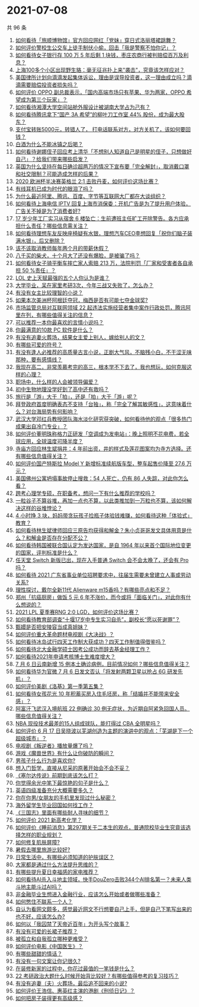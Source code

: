 # 2021-07-08

共 96 条

<!-- BEGIN -->
<!-- 最后更新时间 Thu Jul 08 2021 12:02:20 GMT+0800 (China Standard Time) -->

1. [如何看待「旅顺博物馆」官方回应网红「党妹」穿日式洛丽塔裙跳舞？](https://www.zhihu.com/question/470365349)
2. [如何评价警校生公交车上徒手制伏小偷，回击「我是警察不怕你记」？](https://www.zhihu.com/question/470605067)
3. [如何看待女子银行存 100 万 5 年后剩 1
   块钱，枣庄农商行被判赔偿百万及利息？](https://www.zhihu.com/question/470516692)
4. [上海100多个小区出现野生貉：毫无征兆扑上来"袭击"，究竟该怎样应对？](https://www.zhihu.com/question/470241442)
5. [美国律所计划向滴滴发起集体诉讼，理由是误导投资者，这一理由成立吗？滴滴需要赔偿投资者损失吗？](https://www.zhihu.com/question/470474222)
6. [如何评价 OPPO 副总裁表示，「国内高端市场只有苹果、华为两家，OPPO
   希望成为第三个玩家」？](https://www.zhihu.com/question/470535816)
7. [如何看待湘潭大学空间站舱外服设计被湖南大学占为己有？](https://www.zhihu.com/question/470753814)
8. [如何看待腾讯拿下“国产 3A 希望”的柳叶刀工作室 44%
   股份，成为最大股东？](https://www.zhihu.com/question/470251383)
9. [支付宝转账5000元，转错人了，
   打电话联系对方，对方关机了，该如何要回钱？](https://www.zhihu.com/question/351571558)
10. [白酒为什么不能冰镇之后喝？](https://www.zhihu.com/question/468514487)
11. [如何看待谢娜侄子回应考上清华「不想别人知道自己是明星的侄子，只想做好自己」？给我们带来哪些启发？](https://www.zhihu.com/question/470425395)
12. [英国为什么坚持在每日确诊超两万的情况下宣布要「完全解封」，取消戴口罩和社交限制？可能造成怎样的后果？](https://www.zhihu.com/question/470082644)
13. [2020 欧洲杯半决赛英格兰 2:1
    击败丹麦，如何评价这场比赛？](https://www.zhihu.com/question/470791571)
14. [有线耳机已成为时代的眼泪了吗？](https://www.zhihu.com/question/469440223)
15. [为什么最近阿里、腾讯、百度、字节等互联网大厂都在大谈组织？](https://www.zhihu.com/question/470739484)
16. [如何看待上海电信 IPTV
    回复上海市消保委：开机广告是为了提升用户体验，广告关不掉是为了消费者好?](https://www.zhihu.com/question/470272548)
17. [17 岁少年工厂实习从宿舍 6
    楼坠亡：生前遭班主任旷工开除警告。各方应承担什么责任？哪些信息需关注？](https://www.zhihu.com/question/470625415)
18. [如何看待理想车友反映座椅疑有水银，理想汽车CEO李想回复「祝你们脑子装满水银」，后又删除？](https://www.zhihu.com/question/470245809)
19. [该不该取消教师每年两个月的带薪休假？](https://www.zhihu.com/question/470469068)
20. [八千买的柴犬，十个月大了还没有爆脸，是被骗了吗？](https://www.zhihu.com/question/353006075)
21. [如何看待女子骑平衡车摔亡家人索赔 213 万，法院判罚「厂家和受害者各自承担 50
    %责任」？](https://www.zhihu.com/question/470594828)
22. [LOL 史上天赋最强的五个人你认为是谁？](https://www.zhihu.com/question/468616877)
23. [大学毕业，呆在家里考研3次，今年三战又失败了，怎么办？](https://www.zhihu.com/question/41692093)
24. [有没有女主比较理智的小说？](https://www.zhihu.com/question/364191258)
25. [如果本次美洲杯阿根廷夺冠，梅西是否有可能七夺金球奖?](https://www.zhihu.com/question/469025291)
26. [市场监管总局对互联网领域 22
    起违法实施经营者集中案作行政处罚，腾讯阿里在列，有哪些值得关注的信息？](https://www.zhihu.com/question/470683009)
27. [可以推荐一本你最喜欢的言情小说吗？](https://www.zhihu.com/question/362997236)
28. [你最满意的10款 PC 软件是什么？](https://www.zhihu.com/question/469450888)
29. [有没有追妻火葬场，结果女主爱上别人，嫁给别人的文？](https://www.zhihu.com/question/429604224)
30. [有哪些可爱的符号？](https://www.zhihu.com/question/314270796)
31. [有没有逢人必推荐的高质量古言小说，正剧大气风，不脑残小白，不干涩无味那种，要有感情线？](https://www.zhihu.com/question/460403091)
32. [我现在高二，非常羡慕考完的高三，根本学不下去了，我也想玩，如何克服这样的心理？](https://www.zhihu.com/question/463931205)
33. [职场中，什么样的人会被领导偏爱？](https://www.zhihu.com/question/470177228)
34. [初中生物地理没学好到了高中还有救吗？](https://www.zhihu.com/question/460729717)
35. [旅行是「游」大于「拍」，还是「拍」大于「游」呢？](https://www.zhihu.com/question/466295652)
36. [拜登政府首度明确表态不支持「台独」，称「完全了解其敏感性」，这意味着什么？对台海局势有何影响？](https://www.zhihu.com/question/470580147)
37. [武汉大学邓红兵教授团队海水淡化研究获突破，如何看待他的观点「很多热门成果出自冷门专业」？](https://www.zhihu.com/question/470617704)
38. [如何评价董明珠称格力正研发「空调成为发电站」：晚上照明不花电费，若全球应用，全球温度可降半度？](https://www.zhihu.com/question/470429897)
39. [寺庙方回应林生斌捐井：4
    年前出资，井的样式及莲花图案均为寺方选择。还有哪些信息值得关注？](https://www.zhihu.com/question/470587142)
40. [如何评价国产特斯拉 Model Y 新增标准续航版车型，整车起售价降至 27.6
    万元？](https://www.zhihu.com/question/470843237)
41. [美国佛州公寓坍塌事故停止搜救：54 人死亡，仍有 86
    人失踪，对此你怎么看？](https://www.zhihu.com/question/470820913)
42. [跨考心理学专硕，在职备考，想问一下有什么推荐的学校吗？](https://www.zhihu.com/question/457460535)
43. [一粒谷子不算谷堆，再加一点也不算，以此类推加到一万粒也不算，该如何解决这样的谷堆悖论？](https://www.zhihu.com/question/455083603)
44. [4 小时挣 3
    块，妈妈带贪玩孩子捡瓶子体验钱难赚，如何看待这种「体验式」教育？](https://www.zhihu.com/question/470535137)
45. [如何看待林生斌律师回应三原告均获得和解金？朱小贞哥哥发文具体用意是什么？和解金是否存在分配不公？](https://www.zhihu.com/question/469903790)
46. [如何看待韩国被联合国认定为发达国家，是自 1964
    年以来首个国际地位变更的国家，评判标准是什么？](https://www.zhihu.com/question/470588614)
47. [任天堂 Switch 新版已出，现在入手普通 Switch 会不会太晚了，还会有 Pro
    吗？](https://www.zhihu.com/question/425260879)
48. [如何看待 2021
    广东省事业单位招聘要求中，往届生需要未曾建立人事或劳动关系?](https://www.zhihu.com/question/470133715)
49. [理性探讨，戴尔全新11代 Alienware
    m15香吗？有哪些亮点和不足？](https://www.zhihu.com/question/459366400)
50. [郑州「抗癌厨房」做饭 5 元 6
    年不涨价，而今或将「面临关门」，对此你有什么想说的？](https://www.zhihu.com/question/470452348)
51. [2021 LPL 夏季赛RNG 2:0
    LGD，如何评价这场比赛？](https://www.zhihu.com/question/470681114)
52. [如何看待教育部调查“十堰17岁中专生实习自杀”，副校长“愿以死谢罪”？](https://www.zhihu.com/question/470564757)
53. [甄嬛是否把安陵容当成真姐妹？](https://www.zhihu.com/question/389216009)
54. [如何评价重大革命题材电视剧《大决战》？](https://www.zhihu.com/question/465754119)
55. [如何看待冰岛试行四天工作制大获成功？四天工作制值得借鉴吗？](https://www.zhihu.com/question/470410629)
56. [如何看待北大金融学硕士因考公成功而辞去基金经理工作？](https://www.zhihu.com/question/470568734)
57. [如何看待2021年申请考核博士生难度增大？](https://www.zhihu.com/question/430374942)
58. [7 月 6 日云南新增 15
    例本土确诊病例，目前情况如何？哪些信息值得关注？](https://www.zhihu.com/question/470575819)
59. [如何看待华为官微 7 月 6 日发文否认「将发射两颗卫星以抢占 6G
    研发先机」？](https://www.zhihu.com/question/470367051)
60. [如何评价美剧《洛基》第一季第五集？](https://www.zhihu.com/question/469082564)
61. [如何看待女孩花光 10
    年积蓄买房入住毛坯房，称「结婚并不能带来安全感」？](https://www.zhihu.com/question/470358346)
62. [阿富汗飞武汉入境航班 22 例确诊 30
    例无症状，为近期自阿紧急回国人员。哪些信息值得关注？](https://www.zhihu.com/question/470593519)
63. [NBA 现役技术最差的15人组成球队，能打得过 CBA
    全明星吗？](https://www.zhihu.com/question/467877445)
64. [如何评价 6 月 17
    日吴晓波以芜湖创造为主题的演讲中的观点：「芜湖是下一个超级城市」？](https://www.zhihu.com/question/466274708)
65. [电视剧《叛逆者》播放量爆了吗？](https://www.zhihu.com/question/468364234)
66. [游戏《魔兽世界》有什么让你破防的瞬间？](https://www.zhihu.com/question/466341366)
67. [男孩子什么行为是喜欢你?](https://www.zhihu.com/question/459337094)
68. [想入门哲学，直接从尼采的原著开始会不会不妥？](https://www.zhihu.com/question/465167597)
69. [《塞尔达传说》前期到底该怎么打？](https://www.zhihu.com/question/444332434)
70. [你觉得余光中笔下最惊艳的句子是什么？](https://www.zhihu.com/question/440817750)
71. [英语四级准备充分大概需要多久？](https://www.zhihu.com/question/293706213)
72. [你在你男/女朋友的手机里发现过什么秘密？](https://www.zhihu.com/question/309282780)
73. [海外留学生毕业回国如何找工作？](https://www.zhihu.com/question/267051114)
74. [《三国志》里面有哪些耐人寻味的细节？](https://www.zhihu.com/question/48084045)
75. [如何评价 2021 新高考化学？](https://www.zhihu.com/question/463845980)
76. [如何评价《睡前消息》第297期关于二本生的观点，普通院校毕业生究竟该选择怎样的职业规划？](https://www.zhihu.com/question/470490474)
77. [如何修复肌肤屏障?](https://www.zhihu.com/question/318814504)
78. [暑假去哪里旅游比较好?](https://www.zhihu.com/question/465756199)
79. [日常生活中，有哪些必须知道的护肤误区？](https://www.zhihu.com/question/467117508)
80. [大家都是通过什么方法提升思维的？](https://www.zhihu.com/question/468908005)
81. [有哪些提升夏日幸福感的家电推荐？](https://www.zhihu.com/question/333879590)
82. [如何看待AI杀入斗地主领域，快手DouZero击败344个AI排名第一？未来人类斗地主能斗过AI吗？](https://www.zhihu.com/question/470431274)
83. [非金融毕业生想进入金融行业，应该怎么开始或者做哪些准备？](https://www.zhihu.com/question/34945971)
84. [如何憋住不联系一个人？](https://www.zhihu.com/question/417595335)
85. [自认为看网文颇多，感觉最近网文不行想要自己上手，但是自己下笔写出来的也不好，应该怎么办?](https://www.zhihu.com/question/462450572)
86. [如何以「我囚禁了天帝近百年」为开头写个故事？](https://www.zhihu.com/question/436573312)
87. [有没有可爱的长裙子推荐？](https://www.zhihu.com/question/446771263)
88. [被孤立和自我孤立哪种更难受？](https://www.zhihu.com/question/468616953)
89. [如何评价电影《中国医生》？](https://www.zhihu.com/question/448519150)
90. [有哪些甜甜的情话？](https://www.zhihu.com/question/460123635)
91. [有没有一句文案让你记很久?](https://www.zhihu.com/question/432213645)
92. [在装修新家的过程中，你花过最值的一笔钱是什么？](https://www.zhihu.com/question/468840855)
93. [22
    考研政治大题什么时候开始背比较好？有哪些值得参考的复习技巧？](https://www.zhihu.com/question/470122007)
94. [有没有追妻（夫）火葬场，最后追不回来的小说?](https://www.zhihu.com/question/468268590)
95. [如何评价王浩信、惠英红主演的港剧《刑侦日记》？](https://www.zhihu.com/question/463938835)
96. [如何把房子装得更有高级感？](https://www.zhihu.com/question/460724070)

<!-- END -->
